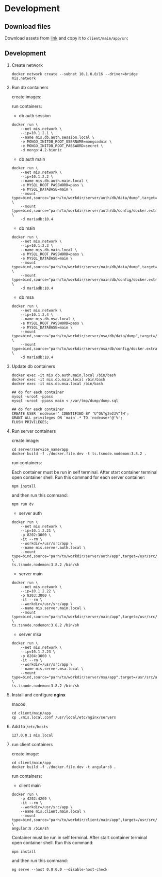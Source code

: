 # Development

## Download files

Download assets from [link](https://drive.google.com/file/d/1HpTMscRqREqJax6owD5MIUQoxM9-tmpe/view) and copy it to
`client/main/app/src`


## Development

1. Create network

	```
	docker network create --subnet 10.1.0.0/16 --driver=bridge mis.network
	```

2. Run db containers

    create images:
    
    

    run containers:

	* db auth session
	
	```
	docker run \
        --net mis.network \
        --ip=10.1.2.1 \
        --name mis.db.auth.session.local \
        -e MONGO_INITDB_ROOT_USERNAME=mongoadmin \
        -e MONGO_INITDB_ROOT_PASSWORD=secret \
        -d mongo:4.2-bionic
    ```
    
    * db auth main

	```
	docker run \
        --net mis.network \
        --ip=10.1.2.2 \
        --name mis.db.auth.main.local \
        -e MYSQL_ROOT_PASSWORD=pass \
        -e MYSQL_DATABASE=main \
        --mount type=bind,source="parh/to/workdir/server/auth/db/data/dump",target=/var/tmp/dump \
        --mount type=bind,source="parh/to/workdir/server/auth/db/config/docker.extra.cnf",target=/etc/mysql/conf.d/docker.custom.cnf \
        -d mariadb:10.4
    ```
    

	* db main

    ```
    docker run \
        --net mis.network \
        --ip=10.1.2.3 \
        --name mis.db.main.local \
        -e MYSQL_ROOT_PASSWORD=pass \
        -e MYSQL_DATABASE=main \
        --mount type=bind,source="parh/to/workdir/server/main/db/data/dump",target=/var/tmp/dump \
        --mount type=bind,source="parh/to/workdir/server/main/db/config/docker.extra.cnf",target=/etc/mysql/conf.d/docker.custom.cnf \
        -d mariadb:10.4
    ```

	* db msa

    ```
    docker run \
        --net mis.network \
        --ip=10.1.2.4 \
        --name mis.db.msa.local \
        -e MYSQL_ROOT_PASSWORD=pass \
        -e MYSQL_DATABASE=main \
        --mount type=bind,source="parh/to/workdir/server/msa/db/data/dump",target=/var/tmp/dump \
        --mount type=bind,source="parh/to/workdir/server/msa/db/config/docker.extra.cnf",target=/etc/mysql/conf.d/docker.custom.cnf \
        -d mariadb:10.4
    ```

3. Update db containers

    ```
    docker exec -it mis.db.auth.main.local /bin/bash
    docker exec -it mis.db.main.local /bin/bash
    docker exec -it mis.db.msa.local /bin/bash

	## do for each container	
    mysql -uroot -ppass
    mysql -uroot -ppass main < /var/tmp/dump/dump.sql

	## do for each container	
    CREATE USER 'nodeuser' IDENTIFIED BY 'U^O&Tg2e23%^fH';
    GRANT ALL privileges ON `main`.* TO 'nodeuser'@'%';
    FLUSH PRIVILEGES;
    ```


4. Run server containers

	create image:
    
    ```
    cd server/service_name/app
    docker build -f ./docker.file.dev -t ts.tsnode.nodemon:3.8.2 .
    ```

	run containers:
	
	Each container must be run in self terminal. After start container terminal open container shell.
	Run this command for each server container:
	
	```
    npm install
    ```
 
    and then run this command:
	
	```
    npm run dv
    ```

	* server auth
	
	```
	docker run \
        --net mis.network \
        --ip=10.1.2.21 \
        -p 8202:3000 \
        -it --rm \
        --workdir=/usr/src/app \
        --name mis.server.auth.local \
        --mount type=bind,source="parh/to/workdir/server/auth/app",target=/usr/src/app \
    ts.tsnode.nodemon:3.8.2 /bin/sh
    ```

	*  server main

	```
	docker run \
        --net mis.network \
        --ip=10.1.2.22 \
        -p 8203:3000 \
        -it --rm \
        --workdir=/usr/src/app \
        --name mis.server.main.local \
        --mount type=bind,source="parh/to/workdir/server/main/app",target=/usr/src/app \
    ts.tsnode.nodemon:3.8.2 /bin/sh
    ```
	

	* server msa

	```
	docker run \
        --net mis.network \
        --ip=10.1.2.23 \
        -p 8204:3000 \
        -it --rm \
        --workdir=/usr/src/app \
        --name mis.server.msa.local \
        --mount type=bind,source="parh/to/workdir/server/msa/app",target=/usr/src/app \
    ts.tsnode.nodemon:3.8.2 /bin/sh
    ```


5. Install and configure **nginx**

    macos
	```
    cd client/main/app
	cp ./mis.local.conf /usr/local/etc/nginx/servers
	```


6. Add to `/etc/hosts`

	```	    
    127.0.0.1 mis.local
    ```

   
7. run client containers

	create image:
	
	```
    cd client/main/app
    docker build -f ./docker.file.dev -t angular:8 .
    ```
	
	run containers:

	* client main

    ```
    docker run \
        -p 4202:4200 \
        -it --rm \
        --workdir=/usr/src/app \
        --name mis.client.main.local \
        --mount type=bind,source="parh/to/workdir/client/main/app",target=/usr/src/app \
    angular:8 /bin/sh
    ```
   
    Container must be run in self terminal. After start container terminal open container shell.
   	Run this command:
   	
    ```
    npm install
    ```

    and then run this command:
   	
   	```
    ng serve --host 0.0.0.0 --disable-host-check
    ```